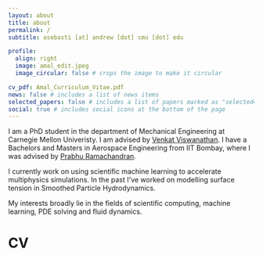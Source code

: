 ```yaml
---
layout: about
title: about
permalink: /
subtitle: asebasti [at] andrew [dot] cmu [dot] edu 

profile:
  align: right
  image: amal_edit.jpeg
  image_circular: false # crops the image to make it circular

cv_pdf: Amal_Curriculum_Vitae.pdf
news: false # includes a list of news items
selected_papers: false # includes a list of papers marked as "selected={true}"
social: true # includes social icons at the bottom of the page
---
```


I am a PhD student in the department of Mechanical Engineering at Carnegie Mellon Univeristy. I am advised by [Venkat Viswanathan](https://www.andrew.cmu.edu/user/venkatv/index.html#). I have a Bachelors and Masters in Aerospace Engineering from IIT Bombay, where I was advised by [Prabhu Ramachandran](https://www.aero.iitb.ac.in/~prabhu/). 

I currently work on using scientific machine learning to accelerate multiphysics simulations. In the past I've worked on modelling surface tension in Smoothed Particle Hydrodynamics.

My interests broadly lie in the fields of scientific computing, machine learning, PDE solving and fluid dynamics.

<h1 class="post-title"> CV <a href="{{ page.cv_pdf | prepend: 'assets/pdf/' | relative_url}}" target="_blank" rel="noopener noreferrer" class="float"><i class="fas fa-file-pdf"></i></a></h1>

